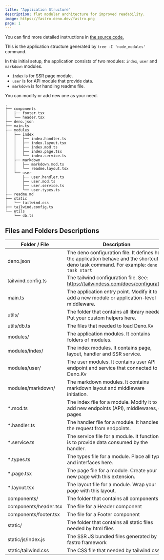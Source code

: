 ```yaml
---
title: "Application Structure"
description: flat modular architecture for improved readability.
image: https://fastro.deno.dev/fastro.png
page: 1
---
```


You can find more detailed instructions in
[the source code.](https://github.com/fastrodev/template)

This is the application structure generated by `tree -I 'node_modules'` command.

In this initial setup, the application consists of two modules: `index`, `user`
and `markdown` modules.

- `index` is for SSR page module.
- `user` is for API module that provide data.
- `markdown` is for handling readme file.

You can modify or add new one as your need.

```
.
├── components
│   ├── footer.tsx
│   └── header.tsx
├── deno.json
├── main.ts
├── modules
│   ├── index
│   │   ├── index.handler.ts
│   │   ├── index.layout.tsx
│   │   ├── index.mod.ts
│   │   ├── index.page.tsx
│   │   └── index.service.ts
│   ├── markdown
│   │   ├── markdown.mod.ts
│   │   └── readme.layout.tsx
│   └── user
│       ├── user.handler.ts
│       ├── user.mod.ts
│       ├── user.service.ts
│       └── user.types.ts
├── readme.md
├── static
│   └── tailwind.css
├── tailwind.config.ts
└── utils
    └── db.ts
```

## Files and Folders Descriptions

| Folder / File         | Description                                                                                                                              |
| --------------------- | ---------------------------------------------------------------------------------------------------------------------------------------- |
| deno.json             | The deno configuration file. It defines how the application behave and the shortcut of deno task command. For example: `deno task start` |
| tailwind.config.ts    | The tailwind configuration file. See: https://tailwindcss.com/docs/configuration                                                         |
| main.ts               | The application entry point. Modify it to add a new module or application-level middleware.                                              |
| utils/                | The folder that contains all library needed. Put your custom helpers here.                                                               |
| utils/db.ts           | The files that needed to load Deno.Kv                                                                                                    |
| modules/              | The application modules. It contains folders of modules.                                                                                 |
| modules/index/        | The index modules. It contains page, layout, handler and SSR service.                                                                    |
| modules/user/         | The user modules. It contains user API endpoint and service that connected to Deno.Kv                                                    |
| modules/markdown/     | The markdown modules. It contains markdown layout and middleware initiation.                                                             |
| *.mod.ts              | The index file for a module. Modify it to add new endpoints (API), middlewares, or pages                                                 |
| *.handler.ts          | The handler file for a module. It handles the request from endpoints.                                                                    |
| *.service.ts          | The service file for a module. It functions is to provide data consumed by the handler.                                                  |
| *.types.ts            | The types file for a module. Place all types and interfaces here.                                                                        |
| *.page.tsx            | The page file for a module. Create your new page with this extension.                                                                    |
| *.layout.tsx          | The layout file for a module. Wrap your page with this layout.                                                                           |
| components/           | The folder that contains all components                                                                                                  |
| components/header.tsx | The file for a Header component                                                                                                          |
| components/footer.tsx | The file for a Footer component                                                                                                          |
| static/               | The folder that contains all static files needed by html files                                                                           |
| static/js/index.js    | The SSR JS bundled files generated by fastro framework                                                                                   |
| static/tailwind.css   | The CSS file that needed by tailwind css                                                                                                 |
